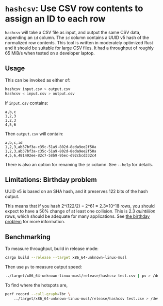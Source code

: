 # `hashcsv`: Use CSV row contents to assign an ID to each row

`hashcsv` will take a CSV file as input, and output the same CSV data, appending an `id` column. The `id` column contains a UUID v5 hash of the normalized row contents. This tool is written in moderately optimized Rust and it should be suitable for large CSV files. It had a throughput of roughly 65 MiB/s when tested on a developer laptop.

## Usage

This can be invoked as either of:

```sh
hashcsv input.csv > output.csv
hashcsv < input.csv > output.csv
```

If `input.csv` contains:

```csv
a,b,c
1,2,3
1,2,3
4,5,6
```

Then `output.csv` will contain:

```csv
a,b,c,id
1,2,3,ab37bf3a-c35c-51a9-802d-8eda9ee2f50a
1,2,3,ab37bf3a-c35c-51a9-802d-8eda9ee2f50a
4,5,6,481492ee-82c7-58b9-95ec-d92cbcd332c4
```

There is also an option for renaming the `id` column. See `--help` for details.

## Limitations: Birthday problem

UUID v5 is based on an SHA hash, and it preserves 122 bits of the hash output.

This means that if you hash 2^(122/2) = 2^61 ≈ 2.3×10^18 rows, you should expect to have a 50% change of at least one collision. This is 2.3 _quintillion_ rows, which should be adequate for many applications. See [the birthday problem](https://en.wikipedia.org/wiki/Birthday_problem) for more information.

## Benchmarking

To measure throughput, build in release mode:

```sh
cargo build --release --target x86_64-unknown-linux-musl
```

Then use `pv` to measure output speed:

```sh
../target/x86_64-unknown-linux-musl/release/hashcsv test.csv | pv > /dev/null
```

To find where the hotspots are,

```sh
perf record --call-graph=lbr \
    ../target/x86_64-unknown-linux-musl/release/hashcsv test.csv > /dev/null
```
